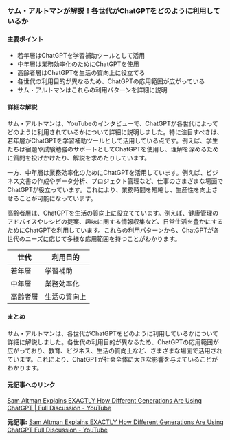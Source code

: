 ### サム・アルトマンが解説！各世代がChatGPTをどのように利用しているか

#### 主要ポイント
- 若年層はChatGPTを学習補助ツールとして活用
- 中年層は業務効率化のためにChatGPTを使用
- 高齢者層はChatGPTを生活の質向上に役立てる
- 各世代の利用目的が異なるため、ChatGPTの応用範囲が広がっている
- サム・アルトマンはこれらの利用パターンを詳細に説明

#### 詳細な解説

サム・アルトマンは、YouTubeのインタビューで、ChatGPTが各世代によってどのように利用されているかについて詳細に説明しました。特に注目すべきは、若年層がChatGPTを学習補助ツールとして活用している点です。例えば、学生たちは宿題や試験勉強のサポートとしてChatGPTを使用し、理解を深めるために質問を投げかけたり、解説を求めたりしています。

一方、中年層は業務効率化のためにChatGPTを活用しています。例えば、ビジネス文書の作成やデータ分析、プロジェクト管理など、仕事のさまざまな場面でChatGPTが役立っています。これにより、業務時間を短縮し、生産性を向上させることが可能になっています。

高齢者層は、ChatGPTを生活の質向上に役立てています。例えば、健康管理のアドバイスやレシピの提案、趣味に関する情報収集など、日常生活を豊かにするためにChatGPTを利用しています。これらの利用パターンから、ChatGPTが各世代のニーズに応じて多様な応用範囲を持つことがわかります。

| 世代 | 利用目的 |
|---|---|
| 若年層 | 学習補助 |
| 中年層 | 業務効率化 |
| 高齢者層 | 生活の質向上 |

#### まとめ
サム・アルトマンは、各世代がChatGPTをどのように利用しているかについて詳細に解説しました。各世代の利用目的が異なるため、ChatGPTの応用範囲が広がっており、教育、ビジネス、生活の質向上など、さまざまな場面で活用されています。これにより、ChatGPTが社会全体に大きな影響を与えていることがわかります。

#### 元記事へのリンク
[Sam Altman Explains EXACTLY How Different Generations Are Using ChatGPT | Full Discussion - YouTube](https://www.youtube.com/watch?v=example)

**元記事:** [Sam Altman Explains EXACTLY How Different Generations Are Using ChatGPT Full Discussion - YouTube](https://www.youtube.com/watch?v=_6XJmcl8qDM)